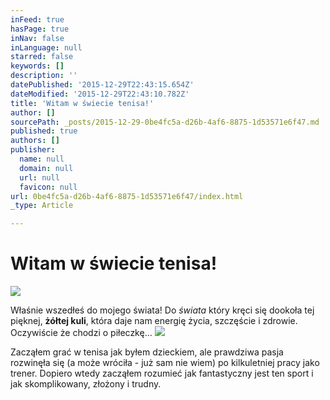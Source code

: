 ```yaml
---
inFeed: true
hasPage: true
inNav: false
inLanguage: null
starred: false
keywords: []
description: ''
datePublished: '2015-12-29T22:43:15.654Z'
dateModified: '2015-12-29T22:43:10.782Z'
title: 'Witam w świecie tenisa!'
author: []
sourcePath: _posts/2015-12-29-0be4fc5a-d26b-4af6-8875-1d53571e6f47.md
published: true
authors: []
publisher:
  name: null
  domain: null
  url: null
  favicon: null
url: 0be4fc5a-d26b-4af6-8875-1d53571e6f47/index.html
_type: Article

---
```

# **Witam w świecie tenisa!**
![](https://s3-us-west-2.amazonaws.com/the-grid-img/p/b8d8c0050d3ab8d40c4fa9de00b69b1ce9b08ee9.png)

Właśnie wszedłeś do mojego świata! Do _świata_ który kręci się dookoła tej pięknej, **żółtej kuli**, która daje nam energię życia, szczęście i zdrowie. Oczywiście że chodzi o piłeczkę...
![](https://s3-us-west-2.amazonaws.com/the-grid-img/p/867a4f3733b2efeb5825c9fbc0f426a25abf8d3c.png)

Zacząłem grać w tenisa jak byłem dzieckiem, ale prawdziwa pasja rozwinęła się (a może wróciła - już sam nie wiem) po kilkuletniej pracy jako trener. Dopiero wtedy zacząłem rozumieć jak fantastyczny jest ten sport i jak skomplikowany, złożony i trudny.